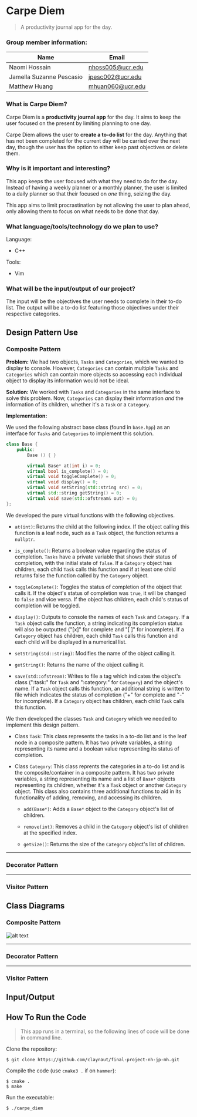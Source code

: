# Carpe Diem 
> A productivity journal app for the day.

### Group member information:
| Name                     | Email            |
| ------------------------ | ---------------- | 
| Naomi Hossain            | nhoss005@ucr.edu |
| Jamella Suzanne Pescasio | jpesc002@ucr.edu |
| Matthew Huang            | mhuan060@ucr.edu |

### What is Carpe Diem?
Carpe Diem is a **productivity journal app** for the day. It aims to keep the user focused on the present by limiting planning to one day.

Carpe Diem allows the user to **create a to-do list** for the day. Anything that has not been completed for the current day will be carried over the next day, though the user has the option to either keep past objectives or delete them.

### Why is it important and interesting?
This app keeps the user focused with what they need to do for the day. Instead of having a weekly planner or a monthly planner, the user is limited to a daily planner so that their focused on *one* thing, seizing the day. 

This app aims to limit procrastination by not allowing the user to plan ahead, only allowing them to focus on what needs to be done that day.

### What language/tools/technology do we plan to use?
Language:
- C++

Tools:
- Vim

### What will be the input/output of our project?
The input will be the objectives the user needs to complete in their to-do list. The output will be a to-do list featuring those objectives under their respective categories.

## Design Pattern Use
### Composite Pattern
**Problem:** We had two objects, `Tasks` and `Categories`, which we wanted to display to console. However, `Categories` can contain multiple `Tasks` and `Categories` which can contain more objects so accessing each individual object to display its information would not be ideal.

**Solution:** We worked with `Tasks` and `Categories` in the same interface to solve this problem. Now, `Categories` can display their information *and* the information of its children, whether it's a `Task` or a `Category`.

**Implementation:**

We used the following abstract base class (found in `base.hpp`) as an interface for `Tasks` and `Categories` to implement this solution.
```cpp
class Base {
    public:
        Base () { }

        virtual Base* at(int i) = 0;
        virtual bool is_complete() = 0;
        virtual void toggleComplete() = 0;
        virtual void display() = 0;
        virtual void setString(std::string src) = 0;
        virtual std::string getString() = 0;
        virtual void save(std::ofstream& out) = 0;
};
```
   
We developed the pure virtual functions with the following objectives.
- `at(int)`: Returns the child at the following index. If the object calling this function is a leaf node, such as a `Task` object, the function returns a `nullptr`.

- `is_complete()`: Returns a boolean value regarding the status of completion. `Tasks` have a private variable that shows their status of completion, with the initial state of `false`. If a `Category` object has children, each child `Task` calls this function and if at least one child returns false the function called by the `Category` object.

- `toggleComplete()`: Toggles the status of completion of the object that calls it. If the object's status of completion was `true`, it will be changed to `false` and vice versa. If the object has children, each child's status of completion will be toggled.

- `display()`: Outputs to console the names of each `Task` and `Category`. If a `Task` object calls the function, a string indicating its completion status will also be outputted ("[x]" for complete and "[ ]" for incomplete). If a `Category` object has children, each child `Task` calls this function and each child will be displayed in a numerical list.

- `setString(std::string)`: Modifies the name of the object calling it.

- `getString()`: Returns the name of the object calling it.

- `save(std::ofstream)`: Writes to file a tag which indicates the object's class (":task:" for `Task` and ":category:" for `Category`) and the object's name. If a `Task` object calls this function, an additional string is written to file which indicates the status of completion ("+" for complete and "-" for incomplete). If a `Category` object has children, each child `Task` calls this function.

We then developed the classes `Task` and `Category` which we needed to implement this design pattern.
- Class `Task`: This class represents the tasks in a to-do list and is the leaf node in a composite pattern. It has two private variables, a string representing its name and a boolean value representing its status of completion.

- Class `Category`: This class reprents the categories in a to-do list and is the composite/container in a composite pattern. It has two private variables, a string representing its name and a list of `Base*` objects representing its children, whether it's a `Task` object or another `Category` object. This class also contains three additional functions to aid in its functionality of adding, removing, and accessing its children.

    - `add(Base*)`: Adds a `Base*` object to the `Category` object's list of children.
    
    - `remove(int)`: Removes a child in the `Category` object's list of children at the specified index.
    
    - `getSize()`: Returns the size of the `Category` object's list of children.

---

### Decorator Pattern

---

### Visitor Pattern

## Class Diagrams
### Composite Pattern
![alt text](https://github.com/claynaut/final-project-nh-jp-mh/blob/master/images/composite-pattern.png)

---

### Decorator Pattern

---

### Visitor Pattern

## Input/Output


## How To Run the Code
> This app runs in a terminal, so the following lines of code will be done in command line.

Clone the repository:
```
$ git clone https://github.com/claynaut/final-project-nh-jp-mh.git
```
Compile the code (use `cmake3 .` if on `hammer`):
```
$ cmake .
$ make
```
Run the executable:
```
$ ./carpe_diem
```
